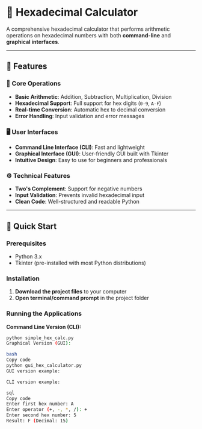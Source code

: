 # 🔢 Hexadecimal Calculator

A comprehensive hexadecimal calculator that performs arithmetic operations on hexadecimal numbers with both **command-line** and **graphical interfaces**.

---

## 🌟 Features

### 🧮 Core Operations
* **Basic Arithmetic**: Addition, Subtraction, Multiplication, Division
* **Hexadecimal Support**: Full support for hex digits (`0-9`, `A-F`)
* **Real-time Conversion**: Automatic hex to decimal conversion
* **Error Handling**: Input validation and error messages

### 🖥️ User Interfaces
* **Command Line Interface (CLI)**: Fast and lightweight
* **Graphical Interface (GUI)**: User-friendly GUI built with Tkinter
* **Intuitive Design**: Easy to use for beginners and professionals

### ⚙️ Technical Features
* **Two's Complement**: Support for negative numbers
* **Input Validation**: Prevents invalid hexadecimal input
* **Clean Code**: Well-structured and readable Python

---

## 🚀 Quick Start

### Prerequisites
* Python 3.x
* Tkinter (pre-installed with most Python distributions)

### Installation
1. **Download the project files** to your computer
2. **Open terminal/command prompt** in the project folder

### Running the Applications

**Command Line Version (CLI):**
```bash
python simple_hex_calc.py
Graphical Version (GUI):

bash
Copy code
python gui_hex_calculator.py
GUI version example:

CLI version example:

sql
Copy code
Enter first hex number: A
Enter operator (+, -, *, /): +
Enter second hex number: 5
Result: F (Decimal: 15)